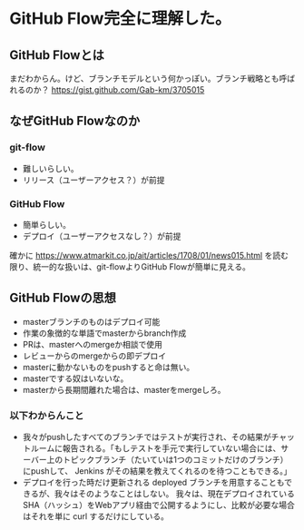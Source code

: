 # GitHub Flow完全に理解した。
## GitHub Flowとは
まだわからん。けど、ブランチモデルという何かっぽい。ブランチ戦略とも呼ばれるのか？
https://gist.github.com/Gab-km/3705015


## なぜGitHub Flowなのか
### git-flow
- 難しいらしい。
- リリース（ユーザーアクセス？）が前提

### GitHub Flow
- 簡単らしい。
- デプロイ（ユーザーアクセスなし？）が前提

確かに https://www.atmarkit.co.jp/ait/articles/1708/01/news015.html を読む限り、統一的な扱いは、git-flowよりGitHub Flowが簡単に見える。


## GitHub Flowの思想
- masterブランチのものはデプロイ可能
- 作業の象徴的な単語でmasterからbranch作成
- PRは、masterへのmergeか相談で使用
- レビューからのmergeからの即デプロイ
- masterに動かないものをpushすると命は無い。
- masterでする奴はいないな。
- masterから長期間離れた場合は、masterをmergeしろ。

### 以下わからんこと
- 我々がpushしたすべてのブランチではテストが実行され、その結果がチャットルームに報告される。「もしテストを手元で実行していない場合には、サーバー上のトピックブランチ（たいていは1つのコミットだけのブランチ）にpushして、 Jenkins がその結果を教えてくれるのを待つこともできる。」
- デプロイを行った時だけ更新される deployed ブランチを用意することもできるが、我々はそのようなことはしない。 我々は、現在デプロイされているSHA（ハッシュ）をWebアプリ経由で公開するようにし、比較が必要な場合はそれを単に curl するだけにしている。



